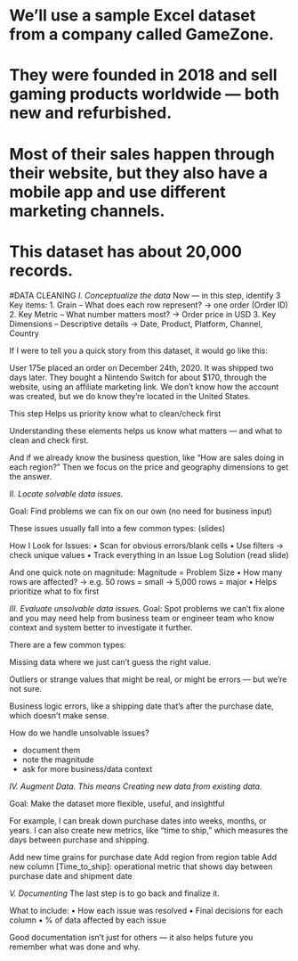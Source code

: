 # We’ll use a sample Excel dataset from a company called GameZone.
# They were founded in 2018 and sell gaming products worldwide — both new and refurbished.
# Most of their sales happen through their website, but they also have a mobile app and use different marketing channels.

# This dataset has about 20,000 records.

#DATA CLEANING
*I. Conceptualize the data*
Now — in this step, identify 3 Key items:
	1.	Grain – What does each row represent?
→ one order (Order ID)
	2.	Key Metric – What number matters most?
→ Order price in USD
	3.	Key Dimensions – Descriptive details
→ Date, Product, Platform, Channel, Country

If I were to tell you a quick story from this dataset, it would go like this: 

User 175e placed an order on December 24th, 2020. It was shipped two days later.
They bought a Nintendo Switch for about $170, through the website, using an affiliate marketing link.
We don’t know how the account was created, but we do know they’re located in the United States.

This step Helps us priority know what to clean/check first

Understanding these elements helps us know what matters — and what to clean and check first.

And if we already know the business question, like “How are sales doing in each region?”
Then we focus on the price and geography dimensions to get the answer.

*II. Locate solvable data issues.*

Goal: Find problems we can fix on our own (no need for business input)

These issues usually fall into a few common types: (slides)


How I Look for Issues:
	•	Scan for obvious errors/blank cells
	•	Use filters → check unique values
	•	Track everything in an Issue Log
Solution (read slide)

And one quick note on magnitude:
Magnitude = Problem Size
	•	How many rows are affected?
→ e.g. 50 rows = small
→ 5,000 rows = major
	•	Helps prioritize what to fix first

*III. Evaluate unsolvable data issues.*
Goal: Spot problems we can’t fix alone and you may need help from business team or engineer team who know context and system better to investigate it further.

There are a few common types:

Missing data where we just can’t guess the right value.

Outliers or strange values that might be real, or might be errors — but we’re not sure.

Business logic errors, like a shipping date that’s after the purchase date, which doesn’t make sense.

How do we handle unsolvable issues? 
- document them
- note the magnitude
- ask for more business/data context

*IV. Augment Data. This means Creating new data from existing data.*

Goal: Make the dataset more flexible, useful, and insightful

For example, I can break down purchase dates into weeks, months, or years. I can also create new metrics, like “time to ship,” which measures the days between purchase and shipping.

Add new time grains for purchase date
Add region from region table 
Add new column [Time_to_ship]: operational metric that shows day between purchase date and shipment date

*V. Documenting*
The last step is to go back and finalize it. 

What to include:
	•	How each issue was resolved
	•	Final decisions for each column
	•	% of data affected by each issue

Good documentation isn’t just for others — it also helps future you remember what was done and why.


